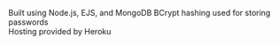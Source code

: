 Built using Node.js, EJS, and MongoDB
BCrypt hashing used for storing passwords   
Hosting provided by Heroku
